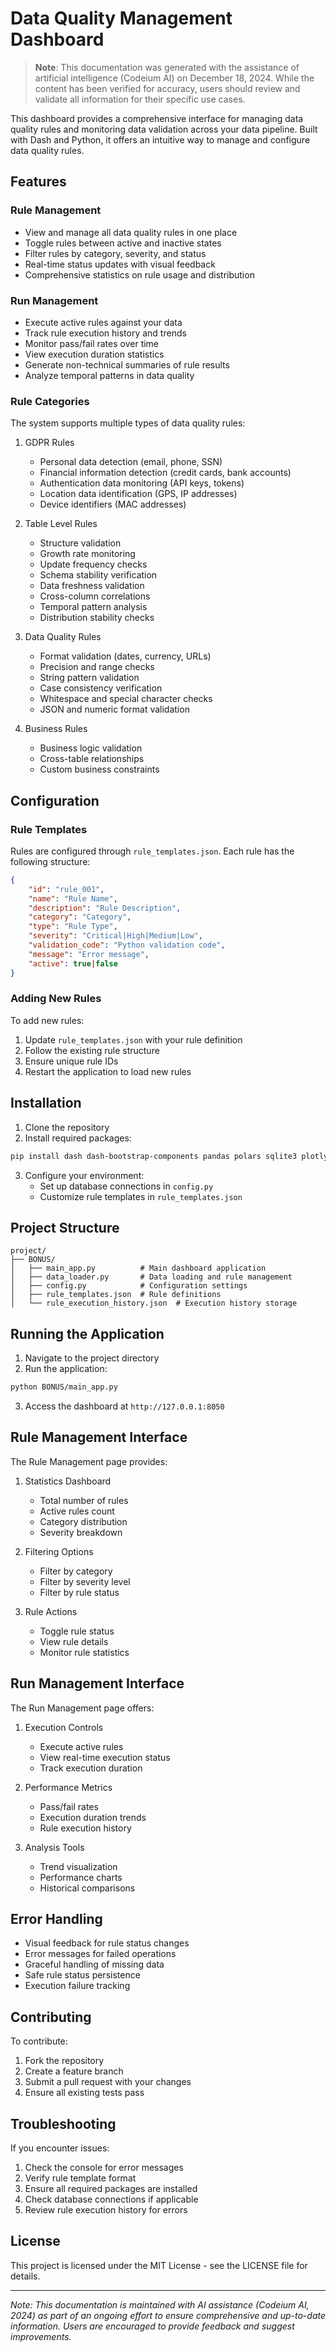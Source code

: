 # Data Quality Management Dashboard

> **Note**: This documentation was generated with the assistance of artificial intelligence (Codeium AI) on December 18, 2024. While the content has been verified for accuracy, users should review and validate all information for their specific use cases.

This dashboard provides a comprehensive interface for managing data quality rules and monitoring data validation across your data pipeline. Built with Dash and Python, it offers an intuitive way to manage and configure data quality rules.

## Features

### Rule Management
- View and manage all data quality rules in one place
- Toggle rules between active and inactive states
- Filter rules by category, severity, and status
- Real-time status updates with visual feedback
- Comprehensive statistics on rule usage and distribution

### Run Management
- Execute active rules against your data
- Track rule execution history and trends
- Monitor pass/fail rates over time
- View execution duration statistics
- Generate non-technical summaries of rule results
- Analyze temporal patterns in data quality

### Rule Categories
The system supports multiple types of data quality rules:

1. GDPR Rules
   - Personal data detection (email, phone, SSN)
   - Financial information detection (credit cards, bank accounts)
   - Authentication data monitoring (API keys, tokens)
   - Location data identification (GPS, IP addresses)
   - Device identifiers (MAC addresses)

2. Table Level Rules
   - Structure validation
   - Growth rate monitoring
   - Update frequency checks
   - Schema stability verification
   - Data freshness validation
   - Cross-column correlations
   - Temporal pattern analysis
   - Distribution stability checks

3. Data Quality Rules
   - Format validation (dates, currency, URLs)
   - Precision and range checks
   - String pattern validation
   - Case consistency verification
   - Whitespace and special character checks
   - JSON and numeric format validation

4. Business Rules
   - Business logic validation
   - Cross-table relationships
   - Custom business constraints

## Configuration

### Rule Templates
Rules are configured through `rule_templates.json`. Each rule has the following structure:

```json
{
    "id": "rule_001",
    "name": "Rule Name",
    "description": "Rule Description",
    "category": "Category",
    "type": "Rule Type",
    "severity": "Critical|High|Medium|Low",
    "validation_code": "Python validation code",
    "message": "Error message",
    "active": true|false
}
```

### Adding New Rules
To add new rules:

1. Update `rule_templates.json` with your rule definition
2. Follow the existing rule structure
3. Ensure unique rule IDs
4. Restart the application to load new rules

## Installation

1. Clone the repository
2. Install required packages:
```bash
pip install dash dash-bootstrap-components pandas polars sqlite3 plotly
```

3. Configure your environment:
   - Set up database connections in `config.py`
   - Customize rule templates in `rule_templates.json`

## Project Structure

```
project/
├── BONUS/
│   ├── main_app.py          # Main dashboard application
│   ├── data_loader.py       # Data loading and rule management
│   ├── config.py            # Configuration settings
│   ├── rule_templates.json  # Rule definitions
│   └── rule_execution_history.json  # Execution history storage
```

## Running the Application

1. Navigate to the project directory
2. Run the application:
```bash
python BONUS/main_app.py
```
3. Access the dashboard at `http://127.0.0.1:8050`

## Rule Management Interface

The Rule Management page provides:

1. Statistics Dashboard
   - Total number of rules
   - Active rules count
   - Category distribution
   - Severity breakdown

2. Filtering Options
   - Filter by category
   - Filter by severity level
   - Filter by rule status

3. Rule Actions
   - Toggle rule status
   - View rule details
   - Monitor rule statistics

## Run Management Interface

The Run Management page offers:

1. Execution Controls
   - Execute active rules
   - View real-time execution status
   - Track execution duration

2. Performance Metrics
   - Pass/fail rates
   - Execution duration trends
   - Rule execution history

3. Analysis Tools
   - Trend visualization
   - Performance charts
   - Historical comparisons

## Error Handling

- Visual feedback for rule status changes
- Error messages for failed operations
- Graceful handling of missing data
- Safe rule status persistence
- Execution failure tracking

## Contributing

To contribute:

1. Fork the repository
2. Create a feature branch
3. Submit a pull request with your changes
4. Ensure all existing tests pass

## Troubleshooting

If you encounter issues:

1. Check the console for error messages
2. Verify rule template format
3. Ensure all required packages are installed
4. Check database connections if applicable
5. Review rule execution history for errors

## License

This project is licensed under the MIT License - see the LICENSE file for details.

---
*Note: This documentation is maintained with AI assistance (Codeium AI, 2024) as part of an ongoing effort to ensure comprehensive and up-to-date information. Users are encouraged to provide feedback and suggest improvements.*

